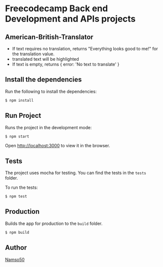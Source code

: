 # Freecodecamp Back end Development and APIs projects

## American-British-Translator

- If text requires no translation, returns "Everything looks good to me!" for the translation value.
- translated text will be highlighted
- If text is empty, returns { error: 'No text to translate' }

## Install the dependencies

Run the following to install the dependencies:

```bash
$ npm install
```

## Run Project

Runs the project in the development mode:

```bash
$ npm start
```

Open [http://localhost:3000](http://localhost:3000) to view it in the browser.

## Tests

The project uses mocha for testing. You can find the tests in the `tests` folder.

To run the tests:

```bash
$ npm test
```

## Production

Builds the app for production to the `build` folder.

```bash
$ npm build
```

## Author
[Namso50](https://github.com/Namso50)

